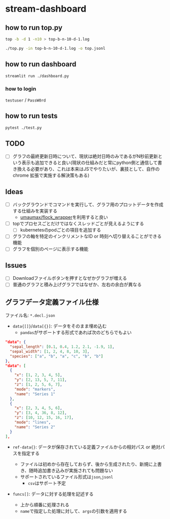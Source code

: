 # stream-dashboard

## how to run top.py
``` bash
top -b -d 1 -n10 > top-b-n-10-d-1.log

./top.py -in top-b-n-10-d-1.log -o top.jsonl
```

## how to run dashboard
``` bash
streamlit run ./dashboard.py
```

### how to login
`testuser` / `PassW0rd`

## how to run tests
``` bash
pytest ./test.py
```

## TODO
* [ ] グラフの最終更新日時について、現状は絶対日時のみであるがN秒前更新という表示も追加できると良い(現状の仕組みだと常にpython側と通信して書き換える必要があり、これは本来はJSでやりたいが、裏技として、自作のchrome 拡張で実施する解決策もある)

## Ideas
* [ ] バックグラウンドでコマンドを実行して、グラフ用のプロットデータを作成する仕組みを実装する
  * [umaumax/flock_wrapper]( https://github.com/umaumax/flock_wrapper/tree/main/ )を利用すると良い
* [ ] topでプロセスごとだけではなくスレッドごとが見えるようにする
  * [ ] kubernetesのpodごとの項目を追加する
* [ ] グラフの軸を特定のインクリメントなID or 時刻へ切り替えることができる機能
* [ ] グラフを個別のページに表示する機能

## Issues
* [ ] Downloadファイルボタンを押すとなぜかグラフが増える
* [ ] 普通のグラフと積み上げグラフではなぜか、左右の余白が異なる

## グラフデータ定義ファイル仕様
ファイル名: `*.decl.json`

* `data{[]}`/`data[{}]`: データをそのまま埋め込む
  * `pandas`がサポートする形式であれば次のどちらでもよい
``` json
"data": {
  "sepal_length": [0.1, 0.4, 1.2, 2.1, -1.9, 1],
  "sepal_width": [1, 2, 4, 8, 10, 3],
  "species": ["a", "b", "a", "c", "b", "b"]
},
"data": [
  {
    "x": [1, 2, 3, 4, 5],
    "y": [2, 13, 5, 7, 11],
    "z": [1, 2, 5, 6, 7],
    "mode": "markers",
    "name": "Series 1"
  },
  {
    "x": [2, 3, 4, 5, 6],
    "y": [3, 4, 36, 8, 12],
    "z": [10, 12, 15, 16, 17],
    "mode": "lines",
    "name": "Series 2"
  }
],
```

* `ref-data{}`: データが保存されている定義ファイルからの相対パス or 絶対パスを指定する
  * ファイルは初めから存在しておらず、後から生成されたり、新規に上書き、随時追加書き込みが実施されても問題ない
  * サポートされているファイル形式は`json`,`jsonl`
    * `csv`はサポート予定

* `funcs[]`: データに対する処理を記述する
  * 上から順番に処理される
  * `name`で指定した処理に対して、`args`の引数を適用する
